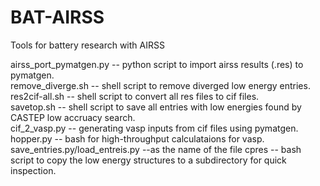 # BAT-AIRSS
Tools for battery research with AIRSS


airss_port_pymatgen.py -- python script to import airss results (.res) to pymatgen.  
remove_diverge.sh -- shell script to remove diverged low energy entries.  
res2cif-all.sh -- shell script to convert all res files to cif files.  
savetop.sh -- shell script to save all entries with low energies found by CASTEP low accruacy search.  
cif_2_vasp.py -- generating vasp inputs from cif files using pymatgen.
hopper.py -- bash for high-throughput calculataions for vasp.
save_entries.py/load_entreis.py --as the name of the file
cpres -- bash script to copy the low energy structures to a subdirectory for quick inspection.

